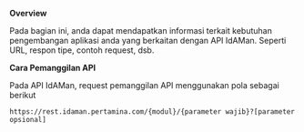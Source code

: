 **Overview**

Pada bagian ini, anda dapat mendapatkan informasi terkait kebutuhan pengembangan aplikasi anda yang berkaitan dengan API IdAMan. Seperti URL, respon tipe, contoh request, dsb.

 

**Cara Pemanggilan API**

Pada API IdAMan, request pemanggilan API menggunakan pola sebagai berikut


```
https://rest.idaman.pertamina.com/{modul}/{parameter wajib}?[parameter opsional]
```
